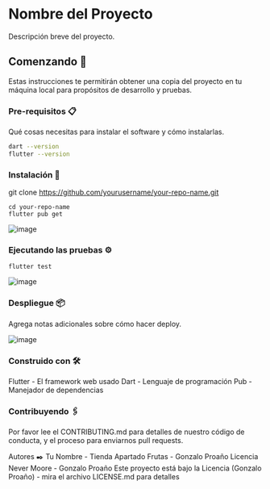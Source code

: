 # Nombre del Proyecto

Descripción breve del proyecto.

## Comenzando 🚀

Estas instrucciones te permitirán obtener una copia del proyecto en tu máquina local para propósitos de desarrollo y pruebas.

### Pre-requisitos 📋

Qué cosas necesitas para instalar el software y cómo instalarlas.

```sh
dart --version
flutter --version
```

###  Instalación 🔧
git clone https://github.com/yourusername/your-repo-name.git

```
cd your-repo-name
flutter pub get
```

![image](https://github.com/csparedes-pucesi/movil_pucetec_api/assets/103721934/fef38c39-c9e5-4e88-8a64-c11b460ef097)



###   Ejecutando las pruebas ⚙️
```
flutter test
```

![image](https://github.com/csparedes-pucesi/movil_pucetec_api/assets/103721934/49010cf0-15ea-4a0f-8036-6077078f3cf8)



###  Despliegue 📦
Agrega notas adicionales sobre cómo hacer deploy.

![image](https://github.com/csparedes-pucesi/movil_pucetec_api/assets/103721934/b92e3517-28de-4534-a887-f7b4670c40db)


###  Construido con 🛠️

Flutter - El framework web usado
Dart - Lenguaje de programación
Pub - Manejador de dependencias
###  Contribuyendo 🖇️

Por favor lee el CONTRIBUTING.md para detalles de nuestro código de conducta, y el proceso para enviarnos pull requests.

Autores ✒️
Tu Nombre - Tienda Apartado Frutas - Gonzalo Proaño
Licencia Never Moore - Gonzalo Proaño 
Este proyecto está bajo la Licencia (Gonzalo Proaño) - mira el archivo LICENSE.md para detalles
